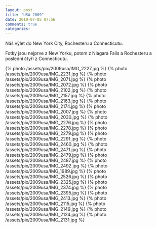 ```yaml
---
layout: post
title: "USA 2009"
date: 2010-07-05 07:56
comments: true
categories:
---
```


Náš výlet do New York City, Rochesteru a Connecticutu.

Fotky jsou nejprve z New Yorku, potom z Niagara Falls a Rochesteru a poslední čtyři z Connecticutu.

{% photo /assets/pix/2009usa/IMG_2227.jpg %}
{% photo /assets/pix/2009usa/IMG_2231.jpg %}
{% photo /assets/pix/2009usa/IMG_2071.jpg %}
{% photo /assets/pix/2009usa/IMG_2072.jpg %}
{% photo /assets/pix/2009usa/IMG_2102.jpg %}
{% photo /assets/pix/2009usa/IMG_2157.jpg %}
{% photo /assets/pix/2009usa/IMG_2163.jpg %}
{% photo /assets/pix/2009usa/IMG_2174.jpg %}
{% photo /assets/pix/2009usa/IMG_2007.jpg %}
{% photo /assets/pix/2009usa/IMG_2030.jpg %}
{% photo /assets/pix/2009usa/IMG_2276.jpg %}
{% photo /assets/pix/2009usa/IMG_2278.jpg %}
{% photo /assets/pix/2009usa/IMG_2279.jpg %}
{% photo /assets/pix/2009usa/IMG_2291.jpg %}
{% photo /assets/pix/2009usa/IMG_2460.jpg %}
{% photo /assets/pix/2009usa/IMG_2471.jpg %}
{% photo /assets/pix/2009usa/IMG_2479.jpg %}
{% photo /assets/pix/2009usa/IMG_2487.jpg %}
{% photo /assets/pix/2009usa/IMG_2492.jpg %}
{% photo /assets/pix/2009usa/IMG_1989.jpg %}
{% photo /assets/pix/2009usa/IMG_2526.jpg %}
{% photo /assets/pix/2009usa/IMG_2325.jpg %}
{% photo /assets/pix/2009usa/IMG_2374.jpg %}
{% photo /assets/pix/2009usa/IMG_2395.jpg %}
{% photo /assets/pix/2009usa/IMG_2413.jpg %}
{% photo /assets/pix/2009usa/IMG_2115.jpg %}
{% photo /assets/pix/2009usa/IMG_2149.jpg %}
{% photo /assets/pix/2009usa/IMG_2124.jpg %}
{% photo /assets/pix/2009usa/IMG_2131.jpg %}

